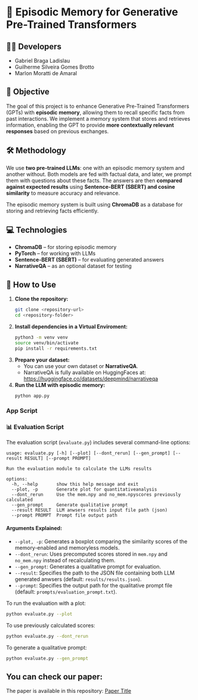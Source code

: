 # 🧠 Episodic Memory for Generative Pre-Trained Transformers

## 👨‍💻 Developers
- Gabriel Braga Ladislau
- Guilherme Silveira Gomes Brotto
- Marlon Moratti de Amaral  

## 🎯 Objective
The goal of this project is to enhance Generative Pre-Trained Transformers (GPTs) with **episodic memory**, allowing them to recall specific facts from past interactions. We implement a memory system that stores and retrieves information, enabling the GPT to provide **more contextually relevant responses** based on previous exchanges.

## 🛠️ Methodology
We use **two pre-trained LLMs**: one with an episodic memory system and another without. Both models are fed with factual data, and later, we prompt them with questions about these facts. The answers are then **compared against expected results** using **Sentence-BERT (SBERT) and cosine similarity** to measure accuracy and relevance.

The episodic memory system is built using **ChromaDB** as a database for storing and retrieving facts efficiently.

## 💻 Technologies
- **ChromaDB** – for storing episodic memory
- **PyTorch** – for working with LLMs
- **Sentence-BERT (SBERT)** – for evaluating generated answers
- **NarrativeQA** – as an optional dataset for testing

## 🚀 How to Use
1. **Clone the repository:**
   ```bash
   git clone <repository-url>
   cd <repository-folder>
   ```
2. **Install dependencies in a Virtual Enviroment:**
   ```bash
   python3 -m venv venv
   source venv/bin/activate
   pip install -r requirements.txt
   ```
3. **Prepare your dataset:**
   - You can use your own dataset or **NarrativeQA**.
   - NarrativeQA is fully available on HuggingFaces at:
     https://huggingface.co/datasets/deepmind/narrativeqa
4. **Run the LLM with episodic memory:**
   ```bash
   python app.py
   ```

### App Script


### 📊 Evaluation Script
The evaluation script (`evaluate.py`) includes several command-line options:

```text
usage: evaluate.py [-h] [--plot] [--dont_rerun] [--gen_prompt] [--result RESULT] [--prompt PROMPT]

Run the evaluation module to calculate the LLMs results

options:
  -h, --help       show this help message and exit
  --plot, -p       Generate plot for quantitativeanalysis
  --dont_rerun     Use the mem.npy and no_mem.npyscores previously calculated
  --gen_prompt     Generate qualitative prompt
  --result RESULT  LLM anwsers results input file path (json)
  --prompt PROMPT  Prompt file output path
```

#### Arguments Explained:
- `--plot, -p`: Generates a boxplot comparing the similarity scores of the memory-enabled and memoryless models.
- `--dont_rerun`: Uses precomputed scores stored in `mem.npy` and `no_mem.npy` instead of recalculating them.
- `--gen_prompt`: Generates a qualitative prompt for evaluation.
- `--result`: Specifies the path to the JSON file containing both LLM generated anwsers (default: `results/results.json`).
- `--prompt`: Specifies the output path for the qualitative prompt file (default: `prompts/evaluation_prompt.txt`).

To run the evaluation with a plot:
```bash
python evaluate.py --plot
```

To use previously calculated scores:
```bash
python evaluate.py --dont_rerun
```

To generate a qualitative prompt:
```bash
python evaluate.py --gen_prompt
```

## You can check our paper:
The paper is available in this repository: [Paper Title](./Episodic_Memory_in_Large_Language_Models.pdf)

